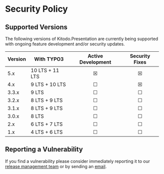 # Security Policy

## Supported Versions

The following versions of Kitodo.Presentation are currently being supported with ongoing feature development and/or security updates.

| Version | With TYPO3      | Active Development | Security Fixes |
| ------- | --------------- | :----------------: | :------------: |
| 5.x     | 10 LTS + 11 LTS | ☒                 | ☒              |
| 4.x     | 9 LTS + 10 LTS  | ☐                 | ☒              |
| 3.3.x   | 9 LTS           | ☐                 | ☐              |
| 3.2.x   | 8 LTS + 9 LTS   | ☐                 | ☐              |
| 3.1.x   | 8 LTS + 9 LTS   | ☐                 | ☐              |
| 3.0.x   | 8 LTS           | ☐                 | ☐              |
| 2.x     | 6 LTS + 7 LTS   | ☐                 | ☐              |
| 1.x     | 4 LTS + 6 LTS   | ☐                 | ☐              |

## Reporting a Vulnerability

If you find a vulnerability please consider immediately reporting it to our [release management team](https://github.com/orgs/kitodo/teams/kitodo-presentation-maintainers) or by sending an [email](mailto:security@kitodo.org).
